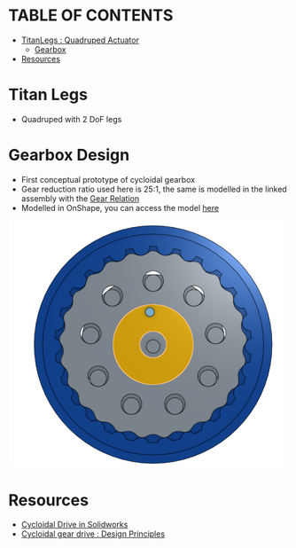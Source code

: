 # TABLE OF CONTENTS
- [TitanLegs : Quadruped Actuator](#1)
  - [Gearbox](#2)
- [Resources](#3)


# Titan Legs <a name="1"></a>

* Quadruped with 2 DoF legs


# Gearbox Design <a name="2"></a>

* First conceptual prototype of cycloidal gearbox
* Gear reduction ratio used here is 25:1, the same is modelled in the linked assembly with the [Gear Relation](https://cad.onshape.com/help/Content/materelation-gear.htm)
* Modelled in OnShape, you can access the model [here](https://cad.onshape.com/documents/b8c9b425195788ed5b59f624/w/1e0063439de5adffabcff9e9/e/5c14e1911b99b76c077226d1)

<p align="center">
  <img src="./assets/gearbox_v1.png" width="500"/>
</p>

# Resources <a name="3"></a>
* [Cycloidal Drive in Solidworks](https://blogs.solidworks.com/teacher/wp-content/uploads/sites/3/Building-a-Cycloidal-Drive-with-SOLIDWORKS.pdf)
* [Cycloidal gear drive : Design Principles](https://www.irjet.net/archives/V5/i4/IRJET-V5I4565.pdf)
